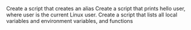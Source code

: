 Create a script that creates an alias
Create a script that prints hello user, where user is the current Linux user.
Create a script that lists all local variables and environment variables, and functions
